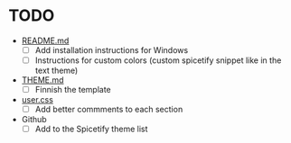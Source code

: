 # TODO

- [README.md](README.md)
  - [ ] Add installation instructions for Windows
  - [ ] Instructions for custom colors (custom spicetify snippet like in the text theme)
- [THEME.md](THEME.md)
  - [ ] Finnish the template
- [user.css](user.css)
  - [ ] Add better commments to each section
- Github
  - [ ] Add to the Spicetify theme list
